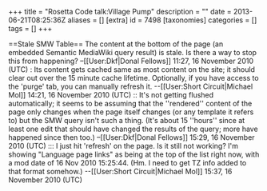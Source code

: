 +++
title = "Rosetta Code talk:Village Pump"
description = ""
date = 2013-06-21T08:25:36Z
aliases = []
[extra]
id = 7498
[taxonomies]
categories = []
tags = []
+++

==Stale SMW Table==
The content at the bottom of the page (an embedded Semantic MediaWiki query result) is stale. Is there a way to stop this from happening? –[[User:Dkf|Donal Fellows]] 11:27, 16 November 2010 (UTC)
: Its content gets cached same as most content on the site; it should clear out over the 15 minute cache lifetime. Optionally, if you have access to the 'purge' tab, you can manually refresh it. --[[User:Short Circuit|Michael Mol]] 14:21, 16 November 2010 (UTC)
:: It's not getting flushed automatically; it seems to be assuming that the ''rendered'' content of the page only changes when the page itself changes (or any template it refers to) but the SMW query isn't such a thing. (It's about 15 ''hours'' since at least one edit that should have changed the results of the query; more have happened since then too.) –[[User:Dkf|Donal Fellows]] 15:29, 16 November 2010 (UTC)
::: I just hit 'refresh' on the page. Is it still not working? I'm showing "Language page links" as being at the top of the list right now, with a mod date of 16 Nov 2010 15:25:44. (Hm. I need to get TZ info added to that format somehow.) --[[User:Short Circuit|Michael Mol]] 15:37, 16 November 2010 (UTC)
